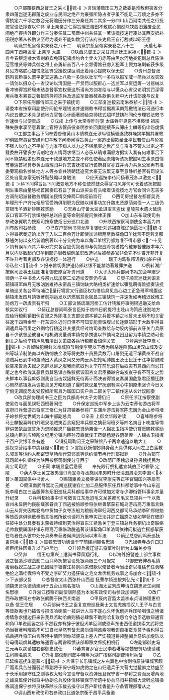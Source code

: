 <!-- { "loadSidebar": true } -->
　　○户部覆狭西总督王之采＜锍-釒＞言瑞藩赡田三万之数委是难敷但狭省分隶四藩岂遂无郡藩之废业与民间之绝产为豪强所隐占者乎虽不能足二万顷之多亦不得执定六千顷之数合无将赡田分作三分秦任其二其余一分四川山西河南共任之行抚按官设法摉查以仰体  皇上亲亲之仁得旨瑞王赡田不敷朕心恻然除狭西旧藩废业民间绝产摉括外即分作三分秦任其二蜀晋中州共任其一著该抚按速行凑处其西安抵补田税亦著从长酌议至尽力凑处不能如数另行该府长史启王自行裁减以昭王德
　　明熹宗悊皇帝实录卷之八十二
　明熹宗悊皇帝实录卷之八十三
　　天启七年四月丁酉朔孟夏  上亲享  太庙
　　○陕西总督王之采甘肃巡抚王家祯＜锍-釒＞言今春银定矮木素剌麻宾免班记诸虏约会土卖火刀赤等由黑水河地突犯副总兵陈洪范官惟贤等帅兵御之将士奋勇斩首百八十余颗得旨丑虏入犯军士戮力堵剿斩获多级具见方略朕心加悦念狂锋受挫狡谋叵测还着用心提防以保无虞
　　○贵州总督张鹤鸣言黔事久罢平定宜速条上八款一多饷以壮军气一多将以振军威一简兵以收实效一请剑以摄众心一省议论以清国是一严赏罚以服群心一选监军以资运筹一讨器械以备冲锋得旨黔局未结总督事宜权重这所请尚方剑准给与以慑众心省议论明赏罚深得用兵根本紧要之著措饷择将拣兵及选监军备器械各款俱关黔中大计该部速与议复
　　○下原任刑部侍郎王之采于镇抚司
　　○工部复巡按云南朱泰祯＜锍-釒＞请委本省按察司副使孙同伦专理钱法并速赐敕书得旨据奏滇南荒檄钱法已可通行本内说五便之术具见该地方官苦心计画著颁给京师钱式炤样鼓铸孙同伦专理钱法敕书作速给与以便责成
　　○戊戌  上传与太常寺昨时享  太庙牲牢臭恶不堪亵慢  祖宗殊失朕孝享至意着堂上官将该管员役查明参处回奏随禠革典簿庄士麟等仍申饬虔慎
　　○工部主事吕下问奉委督催黄山木儥株连无涉纵役横骚遂致群噪揭竿拥其署敕印俱毁府县官安缉角□羊散下问奏闻得旨黄山一案追出侵欺给业平民若使山与价准不强人以价之不平价与力准不抑人以力之不堪承买之后产又与亩准不苛人以亩之不载委曲开譬多方调剂地方人情两求惬当人必乐从确难满额方据实入奏有何难事吕下问不能禁戢差役株连无干致激地方之变不称任使著回原籍听该抚按勘明生事原由情节量惩首祸具奏黄山事理归并许志吉抚按官行该府县官亦宜并协力共急公家再有推委旁观指名参处地方人等亦宜共晓朝廷追究大豪无波累无辜至意静听差官有司设法区处自爱身家无听奸黠鼓煽以身触法
　　○应天巡按李待问杨春茂各以激变＜锍-釒＞紏下问得旨吕下问激变地方不称任使然鼓众辱官刁风亦何可长着该抚按勘明生事原由量惩祸首回奏已有旨了黄山派买业有头绪着该抚按地方官会同许志吉多方调剂炤派督徵务期国法民情交伸两□俱炤前旨行
　　○西司房提督左都督吴尧年理刑千户齐光裕居官受贿俱削职为民随以缉事功加升魏忠贤原荫弟侄一人二级仍赏银币羊酒新钞赐敕奖励
　　○天寿山守备太监孟进宝言盗伐  皇陵禁木遗火延烧该口官军不行禁缉劾把总赵应奎等命刑部提问依律正罪
　　○加山东布政使司右参政张翼明为按察司按察使炤旧分巡口北道
　　○升陕西按察司副使金本高为四川布政司右参政
　　○己亥户部尚书郭允厚复御史刘述祖直陈辽饷匮拙＜锍-釒＞得旨据奏辽饷出浮于入以二百余万计即使加派银两尽数征角□羊犹苦不足若复那移逋欠何以支给新饷例著以十分全完为率以角□羊银到部为准不得市恩＜宀十见＞销有误军兴其六年分完欠各官应优叙者即与优叙应降罚者姑令戴罪督催限本年六月以内尽数起角□羊到部违限者炤例革职改选以后被参各官非全完不许咨开非开复不许升考著吏部及各该抚按一体遵行
　　○护送
　　瑞王内监张邦诏搜出船户挟带私盐＜锍-釒＞报奉旨切责护送侍郎赵绂不能禁防著戴罪护送
　　○例转湖广按察司佥事王绘图准复御史原官补贵州道
　　○太子太师兵部尚书冯加会卒赠少师荫一子中书舍人与祭九坛加祭二坛造坟安葬仍与谥
　　○庚子顺天巡抚刘诏言蓟镇班军四月无粮汹汹难待永密昌三镇饷缺大略相类祈速给以弭乱萌得旨据奏该抚单骑巡关各台军待哺泣量行犒赏又行道臣权为借给具见苦心边工正急班军枵腹这蓟镇未发四月饷银著刻期运发以济燃眉其永密昌三镇缺饷一并速发如再稽迟致脩工防虏万一疏虞责有所归
　　○工部议脩琉璃河桥工估计钱粮将事例银通融支给命核实如议行
　　○蓟辽总督阎鸣泰言臣拟于初四日躬提将士赴山海策应驻劄地方应给行粮蓟镇旧例百里之外即准关支部议谓本镇之兵援本镇之地曾未出境不知关密往返千四百余里一行东调久近时日俱不可知安能责馁腹以长途驱鹄形于大敌乎得旨调遣兵马百里之外例给行粮这赴关援兵经过饷司查数给与勿胶内部前议牙关门兵原自不少该督至彼自可相机调发量调本镇勿多携遣以节饷司之困且留为本镇之防可也到关之后侦宁镇声息若湏出关策应各兵行粮都着炤例关支
　　○登莱巡抚李嵩＜锍-釒＞言奴贼犯朝鲜义州城陷节制使李筦以下悉为所杀连陷郭山凌汉山城及安州等城节制使南以兴防御使金浚等将吏数十员民兵数万口屠戮无遗平壤黄州不战自溃贼兵已到中和游骑出入黄凤之间又分向云从犯抢毛帅国王及士民迁于江华暂避贼锐咨来告急夫奴之恶鲜以鲜之服我而贰奴也关宁在前乐浪在后奴实有意西向而忌其尾之也今欲洩其恶且剪其忌谋亦殊狡据该国咨文君臣播越穷岛岌岌乎有不可支之势夫鲜本以事我衅奴则我自当击奴拯鲜无待再计而决者得旨览奏属国危急君臣播迁朕心恻然该镇发兵调援具见方略知道了曩时款议虽宁抚别有深心中朝原未坚许今日关宁倘无调度恐友受狡奴所縻且为属国口实户兵二部关宁二镇作速从长计议回奏
　　○改兵部协理尚书王之臣为兵部尚书太子太傅仍旧
　　○原任浙江按察使副使吴伯与面见误归西班著闲住
　　○升保定巡抚中军步上达为云南荞甸游击将军宣府旧兵营游击将军王脩仁为甘肃镇番参将广东涠州游击将军陈志巍为金山参将墙子岭参将尤世威为山海中部副总兵
　　○辛丑  上御文华殿讲读
　　○喜峰路参将马士麟报喜峰口外暖泉地贼夷百余窥犯率兵御之擒获阿班歹等四名夷目卜喇度等悔罪讲詟歃血盟誓永为忠顺推恩厂臣魏忠贤荫弟侄一人锦衣卫指挥使仍赏赉赐敕奖励总镇内臣刘应坤陶文纪用分镇内臣孙茂霖武俊王莅朝杨潮各荫弟侄一人锦衣卫指挥千百户赏银币各有差
　　○镇抚司鞫问王之采赃银八千两命速追以助大工
　　○巡视京营给事中虞廷陛＜锍-釒＞言捉获妖僧妙鲜身藏火具供称大同左卫白莲教头郭鸾等诱约入都密焚草场命行查郭鸾等诱约情节再行刑部拟罪
　　○升兵部车驾司郎中陆卿任为陕西按察司副使分守西宁
　　○改荫厂臣魏忠贤孙男魏抚民为尚宝司司丞
　　○壬寅  孝端显皇后忌辰
　　奉先殿行祭礼遣宣城伯卫时春祭  定陵
　　○荫大学士黄立极男藻□尚宝寺寺丞施凤来男时升张瑞图男治夫李国＜木普＞弟国棠俱中书舍人
　　○赐辅臣黄立极等讲官李康先等正字官周国兴等扇有差
　　○叙滇南武寻嵩功云南巡抚谢存仁加二品服俸原任兵科都给事中今山东巡抚李精白加三品服俸各炤旧巡抚兵科都给事中许可徵加太常寺少卿衔管科事余并量升纪录
　　○兵科都给事中许可徵言江东危迫毛文龙差都司毛文显领兵一千以救宣州永显阴约民船载家眷兵丁西逃被旅顺参将张继善拏获石城岛游击高万重倡言鉄山云从胥失因席卷岛中货物子女夺冻船为粮航海窜归河西又都司马承勋李矿郑继魁等皆西逃俱徐敷奏倡言摇惑所致也请将万重审实正法并逃亡摇惑之徒如挐获在彼即任彼中处分具奏有未获者待缉到究治得旨东江紧急关宁登三镇总兵务相机出奇联络毛帅救援属国纾镇东顾高万重临敌脱逃著该镇挐角□羊法司依律问拟逃亡摇惑挐获在岛者任从彼中处分具奏未获者候缉到究问以肃军法
　　○蓟辽总督阎鸣泰巡抚袁崇焕＜锍-釒＞颂魏忠贤功德请于宁前建祠赐名懋德
　　○光禄寺寺丞许曰□折臣闲住因推升以门户斥也
　　○升领兵援辽游击将军叶时新为山海关参将
　　○癸卯
　　信王府第兴工遣尚书薛凤翔行礼
　　○以海外报警差工部主事崔源之督造沙唬战船二百只命抚按官设处银两限三个月报完
　　○御史安伸奏毛镇援丽截奴三战三捷已困贼于银杏江矣则向来借款以脩备者今当出奇以推枯乞任勇略绝伦之满桂戮将令不受之李矿奖力遏狂锋之毛文龙优焦劳戎事之冯加会＜锍-釒＞下该部议复
　　○总督宣太山西张朴山西巡  抚曹尔祯巡按刘弘光＜锍-釒＞颂魏忠贤功德请建祠于五台山赐名报功
　　○山海太监刘应坤请立魏忠贤生祠赐名懋德
　　○升浙江按察司副使唐际盛为本省布政使司右参政加湖道
　　○改广西布政使司右参政张鹤腾于陕西关南道
　　○甲辰内官监太监李永贞请脩理惠府以备  信王住居
　　○兵部尚书王之臣复宣府巡抚秦士文言虎酋插汉儿王子与白言等皆款夷也乃插酋与把汉哈喇慎一枝讲计人马不遂心久怀仇俄拥兵压哈喇慎之境诸虏情急求援边臣来告我兵若助哈酋则插必肆螫不助则哈复致怨合令边臣选敏辩通官和角□羊说而罢之即不然我亦有辞于彼但犬羊叵测或恐声东击西便道挟索文武将吏仍当著著料理虽不可过自张皇然有备无患勿谓两酋素啖我饵自相蚕食莫予毒也得旨插酋拥兵将压白言等境中情叵测你部便马上差人严饬镇道将领整搠兵马倍加堤防以待毋得疏虞其遣敏练通官与两酋释愤该部即移文督抚相机行
　　○左副都御史冯三元再以病请加右都御史致仕
　　○蕃育署乡官士民李若琳等颂魏忠贤功德请建生祠赐名感恩
　　○升礼部仪制司郎中韩琳为湖广按察司副使靖州兵备
　　○乙巳延绥巡抚朱童蒙＜锍-釒＞言保宁长乐镇城之左右翼也中协副将原驻镇城官颇尸而素兵苦分而弱若移副将于保宁既如虎豹之在山归遗兵于大营尢觉貔貅之益盛至于长乐用操守任之则事权太轻今宜设守备以资弹压且保宁省一参将之费而反增两地之雄良属便计拟将中协副总兵殷体信移镇保宁所遗中协兵马归并镇城大营听总镇操练调遣保宁参将员缺革除长乐裁去操守以百户靳桂香量升守备管理部覆从之
　　○调山西布政使司右参政口比道张宗衡于昌平兵备道
